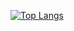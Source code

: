 [![Top Langs](https://stats-rust-six.vercel.app/api/top-langs/?username=alinahmettekin)](https://github.com/alinahmettekin/github-readme-stats)
